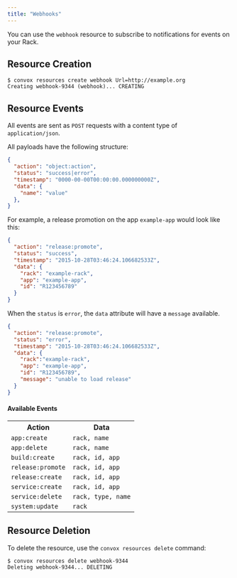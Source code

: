 ```yaml
---
title: "Webhooks"
---
```


You can use the `webhook` resource to subscribe to notifications for events on your Rack.

## Resource Creation

    $ convox resources create webhook Url=http://example.org
    Creating webhook-9344 (webhook)... CREATING

## Resource Events

All events are sent as `POST` requests with a content type of `application/json`.

All payloads have the following structure:

```json
{
  "action": "object:action",
  "status": "success|error",
  "timestamp": "0000-00-00T00:00:00.000000000Z",
  "data": {
    "name": "value"
  },
}
```

For example, a release promotion on the app `example-app` would look like this:

```json
{
  "action": "release:promote",
  "status": "success",
  "timestamp": "2015-10-28T03:46:24.106682533Z",
  "data": {
    "rack": "example-rack",
    "app": "example-app",
    "id": "R123456789"
  }
}
```

When the `status` is `error`, the `data` attribute will have a `message` available.

```json
{
  "action": "release:promote",
  "status": "error",
  "timestamp": "2015-10-28T03:46:24.106682533Z",
  "data": {
    "rack":"example-rack",
    "app": "example-app",
    "id": "R123456789",
    "message": "unable to load release"
  }
}
```

#### Available Events

<table>
  <tr>
    <th>Action</th>
    <th>Data</th>
  </tr>

  <tr>
    <td><code>app:create</code></td>
    <td><code>rack, name</code></td>
  </tr>

  <tr>
    <td><code>app:delete</code></td>
    <td><code>rack, name</code></td>
  </tr>

  <tr>
    <td><code>build:create</code></td>
    <td><code>rack, id, app</code></td>
  </tr>

  <tr>
    <td><code>release:promote</code></td>
    <td><code>rack, id, app</code></td>
  </tr>

  <tr>
    <td><code>release:create</code></td>
    <td><code>rack, id, app</code></td>
  </tr>

  <tr>
    <td><code>service:create</code></td>
    <td><code>rack, id, app</code></td>
  </tr>

  <tr>
    <td><code>service:delete</code></td>
    <td><code>rack, type, name</code></td>
  </tr>

  <tr>
    <td><code>system:update</code></td>
    <td><code>rack</code></td>
  </tr>
</table>

## Resource Deletion

To delete the resource, use the `convox resources delete` command:

    $ convox resources delete webhook-9344
    Deleting webhook-9344... DELETING
